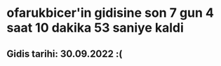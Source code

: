 # ofarukbicer'in gidisine son 7 gun 4 saat 10 dakika 53 saniye kaldi

## Gidis tarihi: 30.09.2022 :(